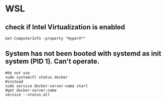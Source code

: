 # WSL

## check if Intel Virtualization is enabled
```
Get-ComputerInfo -property "HyperV*"
```

## System has not been booted with systemd as init system (PID 1). Can't operate.
```
#do not use
sudo systemctl status docker
#instead
sudo service docker-server-name start
#get docker-server-name
service --status-all
```
